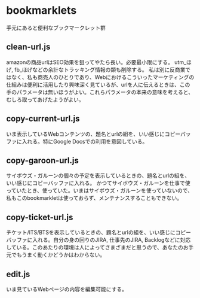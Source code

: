 # bookmarklets
手元にあると便利なブックマークレット群

## clean-url.js
amazonの商品urlはSEO効果を狙ってやたら長い。必要最小限にする。
utm_ほげ, fb_ほげなどの余計なトラッキング情報の類も削除する。
私は別に反商業ではなく、私も商売人のひとりであり、Webにおけるこういったマーケティングの仕組みは便利に活用したり興味深く見ているが、urlを人に伝えるときは、この手のパラメータは無いほうがよい。これらパラメータの本来の意味を考えると、むしろ取ってあげたようがよい。

## copy-current-url.js
いま表示しているWebコンテンツの、題名とurlの組を、いい感じにコピーバッファに入れる。特にGoogle Docsでの利用を意図している。

## copy-garoon-url.js
サイボウズ・ガルーンの個々の予定を表示しているときの、題名とurlの組を、いい感じにコピーバッファに入れる。
かつてサイボウズ・ガルーンを仕事で使っていたとき、使っていた。いまはサイボウズ・ガルーンを使っていないので、私もこのbookmarkletは使っておらず、メンテナンスすることもできない。

## copy-ticket-url.js
チケット/ITS/BTSを表示しているときの、題名とurlの組を、いい感じにコピーバッファに入れる。自分の身の回りのJIRA, 仕事先のJIRA, Backlogなどに対応している。このあたりの環境は人によってさまざまだと思うので、あなたのお手元でもうまく動くかどうかはわからない。

## edit.js
いま見ているWebページの内容を編集可能にする。
